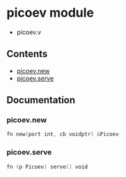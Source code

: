 # picoev module
- picoev.v
## Contents
- [picoev.new](#picoevnew)
- [picoev.serve](#picoevserve)

## Documentation
### picoev.new
```v
fn new(port int, cb voidptr) &Picoev
```
### picoev.serve
```v
fn (p Picoev) serve() void
```